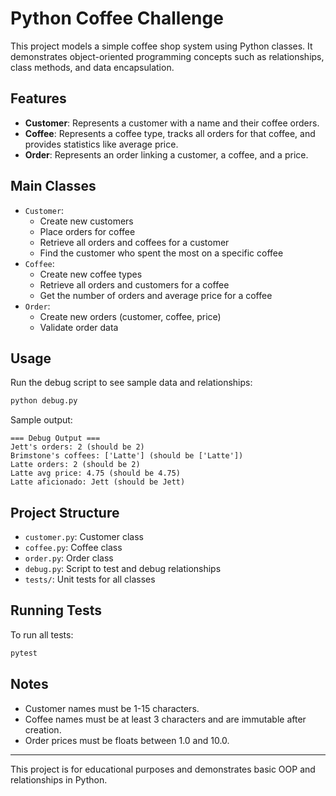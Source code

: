 # Python Coffee Challenge

This project models a simple coffee shop system using Python classes. It demonstrates object-oriented programming concepts such as relationships, class methods, and data encapsulation.

## Features
- **Customer**: Represents a customer with a name and their coffee orders.
- **Coffee**: Represents a coffee type, tracks all orders for that coffee, and provides statistics like average price.
- **Order**: Represents an order linking a customer, a coffee, and a price.

## Main Classes
- `Customer`:
  - Create new customers
  - Place orders for coffee
  - Retrieve all orders and coffees for a customer
  - Find the customer who spent the most on a specific coffee
- `Coffee`: 
  - Create new coffee types
  - Retrieve all orders and customers for a coffee
  - Get the number of orders and average price for a coffee
- `Order`: 
  - Create new orders (customer, coffee, price)
  - Validate order data

## Usage
Run the debug script to see sample data and relationships:

```bash
python debug.py
```

Sample output:
```
=== Debug Output ===
Jett's orders: 2 (should be 2)
Brimstone's coffees: ['Latte'] (should be ['Latte'])
Latte orders: 2 (should be 2)
Latte avg price: 4.75 (should be 4.75)
Latte aficionado: Jett (should be Jett)
```

## Project Structure
- `customer.py`: Customer class
- `coffee.py`: Coffee class
- `order.py`: Order class
- `debug.py`: Script to test and debug relationships
- `tests/`: Unit tests for all classes

## Running Tests
To run all tests:

```bash
pytest
```

## Notes
- Customer names must be 1-15 characters.
- Coffee names must be at least 3 characters and are immutable after creation.
- Order prices must be floats between 1.0 and 10.0.

---

This project is for educational purposes and demonstrates basic OOP and relationships in Python.